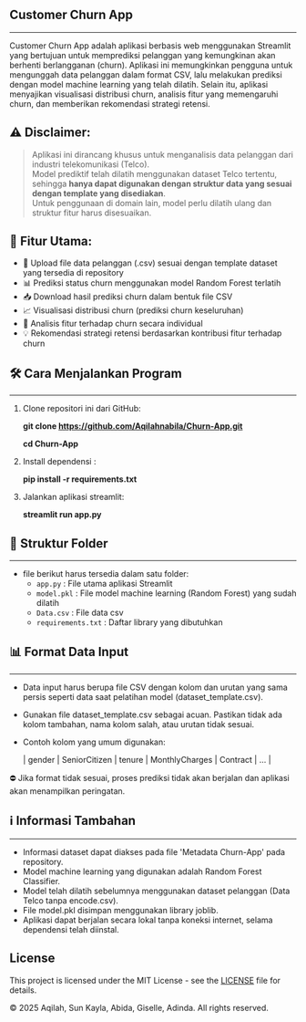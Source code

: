 ## Customer Churn App
----------------
Customer Churn App adalah aplikasi berbasis web menggunakan Streamlit yang bertujuan untuk memprediksi pelanggan yang kemungkinan akan berhenti berlangganan (churn). Aplikasi ini memungkinkan pengguna untuk mengunggah data pelanggan dalam format CSV, lalu melakukan prediksi dengan model machine learning yang telah dilatih. Selain itu, aplikasi menyajikan visualisasi distribusi churn, analisis fitur yang memengaruhi churn, dan memberikan rekomendasi strategi retensi.

## ⚠️ Disclaimer:
> Aplikasi ini dirancang khusus untuk menganalisis data pelanggan dari industri telekomunikasi (Telco).  
> Model prediktif telah dilatih menggunakan dataset Telco tertentu, sehingga **hanya dapat digunakan dengan struktur data yang sesuai dengan template yang disediakan**.  
> Untuk penggunaan di domain lain, model perlu dilatih ulang dan struktur fitur harus disesuaikan.

## 🚀 Fitur Utama:
- 📂 Upload file data pelanggan (.csv) sesuai dengan template dataset yang tersedia di repository
- 📊 Prediksi status churn menggunakan model Random Forest terlatih
- 📥 Download hasil prediksi churn dalam bentuk file CSV
- 📈 Visualisasi distribusi churn (prediksi churn keseluruhan)
- 🧩 Analisis fitur terhadap churn secara individual
- 💡 Rekomendasi strategi retensi berdasarkan kontribusi fitur terhadap churn

## 🛠️ Cara Menjalankan Program
------------------------
1. Clone repositori ini dari GitHub:

   **git clone https://github.com/Aqilahnabila/Churn-App.git**
   
   **cd Churn-App**
   
3. Install dependensi : 

    **pip install -r requirements.txt**
   
5. Jalankan aplikasi streamlit:

   **streamlit run app.py**

## 📁 Struktur Folder
---------------
- file berikut harus tersedia dalam satu folder:
    - `app.py`               : File utama aplikasi Streamlit
    - `model.pkl`            : File model machine learning (Random Forest) yang sudah dilatih
    - `Data.csv`             : File data csv
    - `requirements.txt`     : Daftar library yang dibutuhkan

## 📊 Format Data Input
---------------
- Data input harus berupa file CSV dengan kolom dan urutan yang sama persis seperti data saat pelatihan model (dataset_template.csv).
- Gunakan file dataset_template.csv sebagai acuan. Pastikan tidak ada kolom tambahan, nama kolom salah, atau urutan tidak sesuai.
- Contoh kolom yang umum digunakan:

  | gender | SeniorCitizen | tenure | MonthlyCharges | Contract | ... |

⛔ Jika format tidak sesuai, proses prediksi tidak akan berjalan dan aplikasi akan menampilkan peringatan.

## ℹ️ Informasi Tambahan
------------------
- Informasi dataset dapat diakses pada file 'Metadata Churn-App' pada repository.
- Model machine learning yang digunakan adalah Random Forest Classifier.
- Model telah dilatih sebelumnya menggunakan dataset pelanggan (Data Telco tanpa encode.csv).
- File model.pkl disimpan menggunakan library joblib.
- Aplikasi dapat berjalan secara lokal tanpa koneksi internet, selama dependensi telah diinstal.

## License

This project is licensed under the MIT License - see the [LICENSE](LICENSE) file for details.

© 2025 Aqilah, Sun Kayla, Abida, Giselle, Adinda. All rights reserved.

